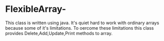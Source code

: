 # FlexibleArray-
This class is written using java. It's quiet hard to work with ordinary arrays because some of it's limitations. To oercome these limitations this class provides Delete,Add,Update,Print methods to array.
